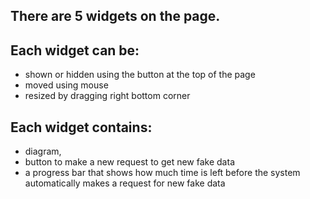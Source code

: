 ## There are 5 widgets on the page.

## Each widget can be:
- shown or hidden using the button at the top of the page
- moved using mouse
- resized by dragging right bottom corner

## Each widget contains:
- diagram,
- button to make a new request to get new fake data
- a progress bar that shows how much time is left before the system automatically makes a request for new fake data